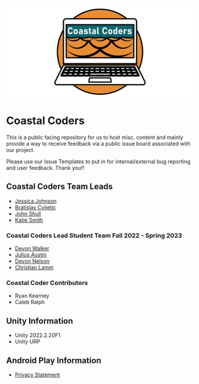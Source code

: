 ![Coastal Coders Banner Image](./media/CoCo_GitHubSM.png)

# Coastal Coders

This is a public facing repository for us to host misc. content and mainly provide a way to receive feedback via a public issue board associated with our project.

Please use our Issue Templates to put in for internal/external bug reporting and user feedback. Thank you!!

## Coastal Coders Team Leads

* [Jessica Johnson](mailto:j17johnso@odu.edu)
* [Bratislav Cvijetic](mailto:bcvijeti@odu.ed)
* [John Shull](github.com/jshull)
* [Katie Smith](mailto:k3smith@odu.edu)

### Coastal Coders Lead Student Team Fall 2022 - Spring 2023

* [Devon Walker](https://dwalk024.wixsite.com/devon-walker)
* [Julius Austin](https://www.artstation.com/jujua)
* [Devon Nelson](https://devongod123.wixsite.com/devonnelsonportfolio/portfolio)
* [Christian Lamm]()

### Coastal Coder Contributors

* Ryan Kearney
* Caleb Ralph

## Unity Information

* Unity 2022.2.20F1
* Unity URP

## Android Play Information

* [Privacy Statement](https://fuzzphyte.com/coastal-coders-privacy-policy-page/)

